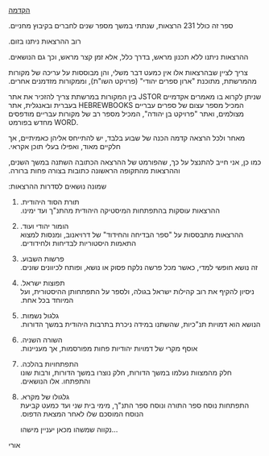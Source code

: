 <span dir="rtl"><u>הקדמה</u></span>

<span dir="rtl">ספר זה כולל 231 הרצאות, שנתתי במשך מספר שנים לחברים
בקיבוץ מחניים.</span>

<span dir="rtl">רוב ההרצאות ניתנו בזום.</span>

<span dir="rtl">ההרצאות ניתנו ללא תכנון מראש, בדרך כלל, אלא זמן קצר
מראש, וכך גם הנושאים.</span>

<span dir="rtl">צריך לציין שבהרצאות אלו אין כמעט דבר משלי, והן מבוססות
על עריכה של מקורות מהמרשתת, מתוכנת "ארון ספרים יהודי" (פרויקט השו"ת),
וממקורות מזדמנים אחרים.</span>

<span dir="rtl">בין המקורות במרשתת צריך להזכיר את אתר</span>
<span dir="ltr">JSTOR</span> <span dir="rtl">שניתן לקרוא בו מאמרים
אקדמיים בעברית ובאנגלית, אתר</span> <span dir="ltr">HEBREWBOOKS</span>
<span dir="rtl">המכיל מספר עצום של ספרים עבריים מצולמים, ואתר "פרויקט בן
יהודה", המכיל מספר רב של מקורות עבריים מודפסים מחדש בפורמט</span>
<span dir="ltr">WORD</span><span dir="rtl">.</span>

<span dir="rtl">מאחר ולכל הרצאה קדמה הכנה של שבוע בלבד, יש להתייחס אליהן
כאמיתיים, אך חלקיים מאוד, ואפילו בעלי תוכן אקראי.</span>

<span dir="rtl">כמו כן, אני חייב להתנצל על כך, שהפורמט של ההרצאה הכתובה
השתנה במשך השנים, וההרצאות מהתקופה הראשונה כתובות בצורה פחות
ברורה.</span>

<span dir="ltr"></span>

<span dir="rtl">שמונה נושאים לסדרות ההרצאות:</span>

1.  <span dir="rtl">תורת הסוד היהודית.  
    ההרצאות עוסקות בהתפתחות המיסטיקה היהודית מהתנ"ך ועד ימינו.</span>

2.  <span dir="rtl">הומור יהודי ועוד.  
    ההרצאות מתבססות על "ספר הבדיחה והחידוד" של דרויאנוב, ומנסות למצוא
    התאמות היסטוריות לבדיחות ולחידודים.</span>

3.  <span dir="rtl">פרשות השבוע.  
    זה נושא חופשי למדי, כאשר מכל פרשה נלקח פסוק או נושא, ופותח לכיוונים
    שונים.</span>

4.  <span dir="rtl">תפוצות ישראל.  
    ניסיון להקיף את רוב קהילות ישראל בגולה, ולספר על התפתחותן ההיסטורית,
    ועל המיוחד בכל אחת.</span>

5.  <span dir="rtl">גלגול נשמות.  
    הנושא הוא דמויות תנ"כיות, שהשתנו במידה ניכרת בתרבות היהודית במשך
    הדורות.</span>

6.  <span dir="rtl">השורה השניה.  
    אוסף מקרי של דמויות יהודיות פחות מפורסמות, אך מעניינות.</span>

7.  <span dir="rtl">התפתחויות בהלכה.  
    חלק מהמצוות נעלמו במשך הדורות, חלק נוצרו במשך הדורות, ורבות שונו
    והתפתחו. אלו הנושאים.</span>

8.  <span dir="rtl">גלגולו של מקרא.  
    התפתחות נוסח ספר התורה ונוסח ספר התנ"ך, מימי בית שני ועד כמעט קביעת
    הנוסח המוסכם שלו לאחר המצאת הדפוס.  
      
    נקווה שמשהו מכאן יעניין מישהו...</span>

<span dir="rtl">אורי  
</span>

